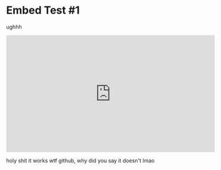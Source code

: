 # Embed Test #1


ughhh


<iframe width="560" height="315" src="https://www.youtube.com/embed/iRA82xLsb_w" frameborder="0" allow="accelerometer; autoplay; encrypted-media; gyroscope; picture-in-picture" allowfullscreen></iframe>

holy shit it works wtf github, why did you say it doesn't lmao

